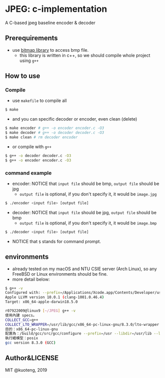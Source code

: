 # JPEG: c-implementation

A C-based jpeg baseline encoder & decoder

## Prerequirements

- use [bitmap library](https://github.com/ArashPartow/bitmap) to access bmp file.
  - this library is written in c++, so we should compile whole project using `g++`

## How to use

### Compile

- use `makefile` to compile all

```sh
$ make
```

- and you can specific decoder or encoder, even clean (delete)
```sh
$ make encoder # g++ -o encoder encoder.c -O3
$ make decoder # g++ -o decoder decoder.c -O3
$ make clean # rm decoder encoder
```

- or compile with `g++`
```sh
$ g++ -o decoder decoder.c -O3
$ g++ -o encoder encoder.c -O3
```

### command example

- encoder: NOTICE that `input file` should be bmp, `output file` should be jpg
    - `output file` is optional, if you don't specify it, it would be `image.jpg`

```sh
$ ./encoder <input file> [output file]
```

- decoder: NOTICE that `input file` should be jpg, `output file` should be bmp
    - `output file` is optional, if you don't specify it, it would be `image.bmp`

```sh
$ ./decoder <input file> [output file]
```

- NOTICE that `$` stands for command prompt.

## environments

- already tested on my macOS and NTU CSIE server (Arch Linux), so any FreeBSD or Linux  environments should be fine.
- more detail below:
```sh
$ g++ -v
Configured with: --prefix=/Applications/Xcode.app/Contents/Developer/usr --with-gxx-include-dir=/Applications/Xcode.app/Contents/Developer/Platforms/MacOSX.platform/Developer/SDKs/MacOSX10.14.sdk/usr/include/c++/4.2.1
Apple LLVM version 10.0.1 (clang-1001.0.46.4)
Target: x86_64-apple-darwin18.5.0
```

```sh
r07922009@linux9 [~/JPEG] g++ -v
使用內建 specs。
COLLECT_GCC=g++
COLLECT_LTO_WRAPPER=/usr/lib/gcc/x86_64-pc-linux-gnu/8.3.0/lto-wrapper
目的：x86_64-pc-linux-gnu
配置為：/build/gcc/src/gcc/configure --prefix=/usr --libdir=/usr/lib --libexecdir=/usr/lib --mandir=/usr/share/man --infodir=/usr/share/info --with-bugurl=https://bugs.archlinux.org/ --enable-languages=c,c++,ada,fortran,go,lto,objc,obj-c++ --enable-shared --enable-threads=posix --enable-libmpx --with-system-zlib --with-isl --enable-__cxa_atexit --disable-libunwind-exceptions --enable-clocale=gnu --disable-libstdcxx-pch --disable-libssp --enable-gnu-unique-object --enable-linker-build-id --enable-lto --enable-plugin --enable-install-libiberty --with-linker-hash-style=gnu --enable-gnu-indirect-function --enable-multilib --disable-werror --enable-checking=release --enable-default-pie --enable-default-ssp --enable-cet=auto
執行緒模型：posix
gcc version 8.3.0 (GCC)
```

## Author&LICENSE

MIT @kuoteng, 2019
